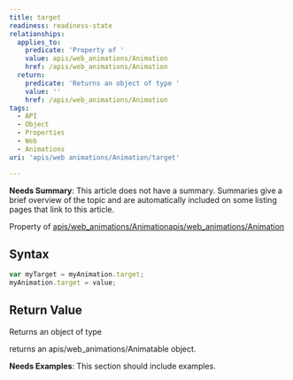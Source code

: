 ```yaml
---
title: target
readiness: readiness-state
relationships:
  applies_to:
    predicate: 'Property of '
    value: apis/web_animations/Animation
    href: /apis/web_animations/Animation
  return:
    predicate: 'Returns an object of type '
    value: ''
    href: /apis/web_animations/Animation
tags:
  - API
  - Object
  - Properties
  - Web
  - Animations
uri: 'apis/web animations/Animation/target'

---
```

**Needs Summary**: This article does not have a summary. Summaries give a brief overview of the topic and are automatically included on some listing pages that link to this article.

Property of [apis/web\_animations/Animation](/apis/web_animations/Animation)[apis/web\_animations/Animation](/apis/web_animations/Animation)

## Syntax

``` js
var myTarget = myAnimation.target;
myAnimation.target = value;
```

## Return Value

Returns an object of type

returns an apis/web\_animations/Animatable object.

**Needs Examples**: This section should include examples.

